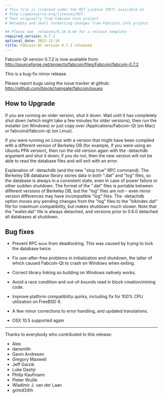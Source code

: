 ```yaml
---
# This file is licensed under the MIT License (MIT) available on
# http://opensource.org/licenses/MIT.
# Text originally from Fabcoin Core project
# Metadata and small formatting changes from Fabcoins.info project

## Please see _releases/0.10.0.md for a release template
required_version: 0.7.2
optional_date: 2012-12-14
title: Fabcoin-Qt version 0.7.2 released
---
```

Fabcoin-Qt version 0.7.2 is now available from:
  <http://sourceforge.net/projects/fabcoin/files/Fabcoin/fabcoin-0.7.2>

This is a bug-fix minor release.

Please report bugs using the issue tracker at github:
  <http://github.com/blockchaingate/fabcoin/issues>

How to Upgrade
--------------

If you are running an older version, shut it down. Wait
until it has completely shut down (which might take a few minutes for older
versions), then run the installer (on Windows) or just copy over
/Applications/Fabcoin-Qt (on Mac) or fabcoind/fabcoin-qt (on Linux).

If you were running on Linux with a version that might have been compiled
with a different version of Berkeley DB (for example, if you were using an
Ubuntu PPA version), then run the old version again with the -detachdb
argument and shut it down; if you do not, then the new version will not
be able to read the database files and will exit with an error.

Explanation of -detachdb (and the new "stop true" RPC command):
The Berkeley DB database library stores data in both ".dat" and
"log" files, so the database is always in a consistent state,
even in case of power failure or other sudden shutdown. The
format of the ".dat" files is portable between different
versions of Berkeley DB, but the "log" files are not-- even minor
version differences may have incompatible "log" files. The
-detachdb option moves any pending changes from the "log" files
to the "blkindex.dat" file for maximum compatibility, but makes
shutdown much slower. Note that the "wallet.dat" file is always
detached, and versions prior to 0.6.0 detached all databases
at shutdown.

Bug fixes
---------

* Prevent RPC `move` from deadlocking. This was caused by trying to lock the
  database twice.

* Fix use-after-free problems in initialization and shutdown, the latter of
  which caused Fabcoin-Qt to crash on Windows when exiting.

* Correct library linking so building on Windows natively works.

* Avoid a race condition and out-of-bounds read in block creation/mining code.

* Improve platform compatibility quirks, including fix for 100% CPU utilization
  on FreeBSD 9.

* A few minor corrections to error handling, and updated translations.

* OSX 10.5 supported again

----------------------------------------------------
Thanks to everybody who contributed to this release:

- Alex
- dansmith
- Gavin Andresen
- Gregory Maxwell
- Jeff Garzik
- Luke Dashjr
- Philip Kaufmann
- Pieter Wuille
- Wladimir J. van der Laan
- grimd34th

